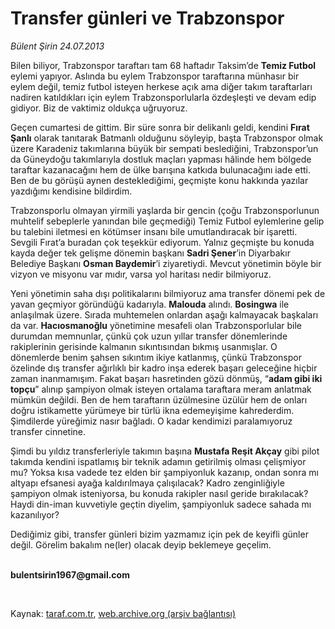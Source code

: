 # Transfer günleri ve Trabzonspor

*Bülent Şirin 24.07.2013*

<div class="yazi"><p>Bilen biliyor, Trabzonspor taraftarı tam 68 haftadır Taksim’de <b>Temiz Futbol</b> eylemi yapıyor. Aslında bu eylem Trabzonspor taraftarına münhasır bir eylem değil, temiz futbol isteyen herkese açık ama diğer takım taraftarları nadiren katıldıkları için eylem Trabzonsporlularla özdeşleşti ve devam edip gidiyor. Biz de vaktimiz oldukça uğruyoruz.</p>
<p>Geçen cumartesi de gittim. Bir süre sonra bir delikanlı geldi, kendini <b>Fırat Şanlı</b> olarak tanıtarak Batmanlı olduğunu söyleyip, başta Trabzonspor olmak üzere Karadeniz takımlarına büyük bir sempati beslediğini, Trabzonspor’un da Güneydoğu takımlarıyla dostluk maçları yapması hâlinde hem bölgede taraftar kazanacağını hem de ülke barışına katkıda bulunacağını iade etti. Ben de bu görüşü aynen desteklediğimi, geçmişte konu hakkında yazılar yazdığımı kendisine bildirdim.</p>
<p>Trabzonsporlu olmayan yirmili yaşlarda bir gencin (çoğu Trabzonsporlunun muhtelif sebeplerle yanından bile geçmediği) Temiz Futbol eylemlerine gelip bu talebini iletmesi en kötümser insanı bile umutlandıracak bir işaretti. Sevgili Fırat’a buradan çok teşekkür ediyorum. Yalnız geçmişte bu konuda kayda değer tek gelişme dönemin başkanı <b>Sadri Şener</b>’in Diyarbakır Belediye Başkanı <b>Osman Baydemir</b>’i ziyaretiydi. Mevcut yönetimin böyle bir vizyon ve misyonu var mıdır, varsa yol haritası nedir bilmiyoruz.</p>
<p>Yeni yönetimin saha dışı politikalarını bilmiyoruz ama transfer dönemi pek de yavan geçmiyor göründüğü kadarıyla. <b>Malouda</b> alındı. <b>Bosingwa</b> ile anlaşılmak üzere. Sırada muhtemelen onlardan aşağı kalmayacak başkaları da var. <b>Hacıosmanoğlu</b> yönetimine mesafeli olan Trabzonsporlular bile durumdan memnunlar, çünkü çok uzun yıllar transfer dönemlerinde rakiplerinin gerisinde kalmanın sıkıntısından bıkmış usanmışlar. O dönemlerde benim şahsen sıkıntım ikiye katlanmış, çünkü Trabzonspor özelinde dış transfer ağırlıklı bir kadro inşa ederek başarı geleceğine hiçbir zaman inanmamışım. Fakat başarı hasretinden gözü dönmüş, “<b>adam gibi iki topçu</b>” alınıp şampiyon olmak isteyen ortalama taraftara meram anlatmak mümkün değildi. Ben de hem taraftarın üzülmesine üzülür hem de onları doğru istikamette yürümeye bir türlü ikna edemeyişime kahrederdim. Şimdilerde yüreğimiz nasır bağladı. O kadar kendimizi paralamıyoruz transfer cinnetine.</p>
<p>Şimdi bu yıldız transferleriyle takımın başına <b>Mustafa Reşit Akçay</b> gibi pilot takımda kendini ispatlamış bir teknik adamın getirilmiş olması çelişmiyor mu? Yoksa kısa vadede tez elden bir şampiyonluk kazanıp, ondan sonra mı altyapı efsanesi ayağa kaldırılmaya çalışılacak? Kadro zenginliğiyle şampiyon olmak isteniyorsa, bu konuda rakipler nasıl geride bırakılacak? Haydi din-iman kuvvetiyle geçtin diyelim, şampiyonluk sadece sahada mı kazanılıyor?</p>
<p>Dediğimiz gibi, transfer günleri bizim yazmamız için pek de keyifli günler değil. Görelim bakalım ne(ler) olacak deyip beklemeye geçelim.</p><b>
<p><br/>bulentsirin1967@gmail.com</p>
<p></p></b> 
</div>

Kaynak: [taraf.com.tr](http://www.taraf.com.tr:80/bulent-sirin/makale-transfer-gunleri-ve-trabzonspor.htm), [web.archive.org (arşiv bağlantısı)](http://web.archive.org/web/20130726012343/http://www.taraf.com.tr:80/bulent-sirin/makale-transfer-gunleri-ve-trabzonspor.htm)
